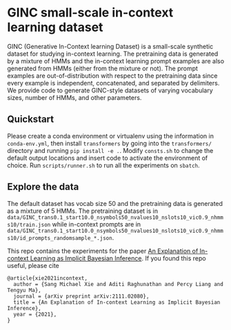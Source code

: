 # GINC small-scale in-context learning dataset

GINC (Generative In-Context learning Dataset) is a small-scale synthetic dataset for studying in-context learning.
The pretraining data is generated by a mixture of HMMs and the in-context learning prompt examples are also generated from HMMs (either from the mixture or not).
The prompt examples are out-of-distribution with respect to the pretraining data since every example is independent, concatenated, and separated by delimiters.
We provide code to generate GINC-style datasets of varying vocabulary sizes, number of HMMs, and other parameters.


## Quickstart
Please create a conda environment or virtualenv using the information in `conda-env.yml`, then install `transformers` by going into the `transformers/` directory and running `pip install -e .`.
Modify `consts.sh` to change the default output locations and insert code to activate the environment of choice.
Run `scripts/runner.sh` to run all the experiments on `sbatch`.

## Explore the data
The default dataset has vocab size 50 and the pretraining data is generated as a mixture of 5 HMMs.
The pretraining dataset is in `data/GINC_trans0.1_start10.0_nsymbols50_nvalues10_nslots10_vic0.9_nhmms10/train.json`
while in-context prompts are in `data/GINC_trans0.1_start10.0_nsymbols50_nvalues10_nslots10_vic0.9_nhmms10/id_prompts_randomsample_*.json`.


This repo contains the experiments for the paper [An Explanation of In-context Learning as Implicit Bayesian Inference](https://arxiv.org/abs/2111.02080). If you found this repo useful, please cite
```
@article{xie2021incontext,
  author = {Sang Michael Xie and Aditi Raghunathan and Percy Liang and Tengyu Ma},
  journal = {arXiv preprint arXiv:2111.02080},
  title = {An Explanation of In-context Learning as Implicit Bayesian Inference},
  year = {2021},
}
```

